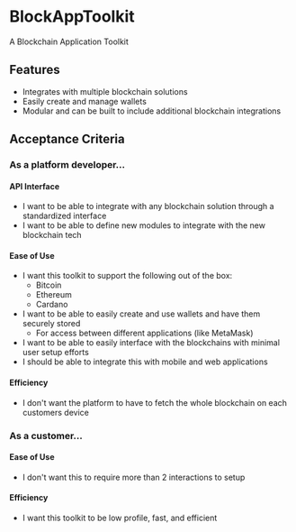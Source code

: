 # BlockAppToolkit
A Blockchain Application Toolkit

## Features
* Integrates with multiple blockchain solutions
* Easily create and manage wallets
* Modular and can be built to include additional blockchain integrations

## Acceptance Criteria

### As a platform developer...

#### API Interface
* I want to be able to integrate with any blockchain solution through a standardized interface
* I want to be able to define new modules to integrate with the new blockchain tech

#### Ease of Use
* I want this toolkit to support the following out of the box:
    * Bitcoin
    * Ethereum
    * Cardano
* I want to be able to easily create and use wallets and have them securely stored
    * For access between different applications (like MetaMask)
* I want to be able to easily interface with the blockchains with minimal user setup efforts
* I should be able to integrate this with mobile and web applications

#### Efficiency
* I don't want the platform to have to fetch the whole blockchain on each customers device

### As a customer...

#### Ease of Use
* I don't want this to require more than 2 interactions to setup

#### Efficiency
* I want this toolkit to be low profile, fast, and efficient